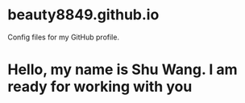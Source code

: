 # beauty8849.github.io
Config files for my GitHub profile.
# Hello, my name is Shu Wang. I am ready for working with you

